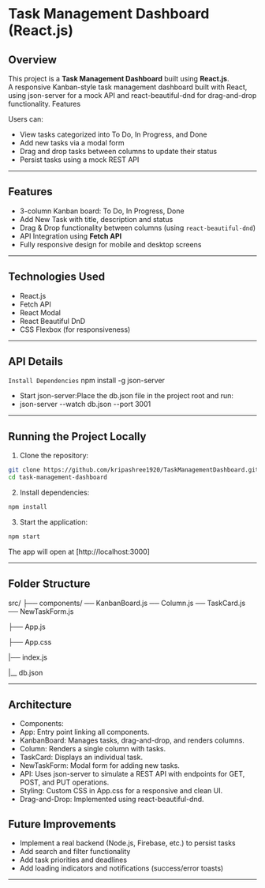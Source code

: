 # Task Management Dashboard (React.js)

## Overview

This project is a **Task Management Dashboard** built using **React.js**.  
A responsive Kanban-style task management dashboard built with React, using json-server for a mock API and react-beautiful-dnd for drag-and-drop functionality.
Features

Users can:
- View tasks categorized into To Do, In Progress, and Done
- Add new tasks via a modal form
- Drag and drop tasks between columns to update their status
- Persist tasks using a mock REST API

---

## Features
- 3-column Kanban board: To Do, In Progress, Done
- Add New Task with title, description and status
- Drag & Drop functionality between columns (using `react-beautiful-dnd`)
- API Integration using **Fetch API**
- Fully responsive design for mobile and desktop screens

---

## Technologies Used
- React.js
- Fetch API
- React Modal
- React Beautiful DnD
- CSS Flexbox (for responsiveness)

---

## API Details
`Install Dependencies`
npm install -g json-server

- Start json-server:Place the db.json file in the project root and run:
- json-server --watch db.json --port 3001

---

## Running the Project Locally

1. Clone the repository:

```bash
git clone https://github.com/kripashree1920/TaskManagementDashboard.git
cd task-management-dashboard
```

2. Install dependencies:

```bash
npm install
```

3. Start the application:

```bash
npm start
```

The app will open at [http://localhost:3000]

---

## Folder Structure

src/
├── components/
   ── KanbanBoard.js
   ── Column.js
   ── TaskCard.js
   ── NewTaskForm.js

├── App.js

├── App.css

|── index.js

|__ db.json

---

## Architecture
- Components:
- App: Entry point linking all components.
- KanbanBoard: Manages tasks, drag-and-drop, and renders columns.
- Column: Renders a single column with tasks.
- TaskCard: Displays an individual task.
- NewTaskForm: Modal form for adding new tasks.
- API: Uses json-server to simulate a REST API with endpoints for GET, POST, and PUT operations.
- Styling: Custom CSS in App.css for a responsive and clean UI.
- Drag-and-Drop: Implemented using react-beautiful-dnd.

## Future Improvements
- Implement a real backend (Node.js, Firebase, etc.) to persist tasks
- Add search and filter functionality
- Add task priorities and deadlines
- Add loading indicators and notifications (success/error toasts)

---


